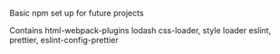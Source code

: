 Basic npm set up for future projects

Contains
html-webpack-plugins
lodash
css-loader, style loader
eslint, prettier, eslint-config-prettier
